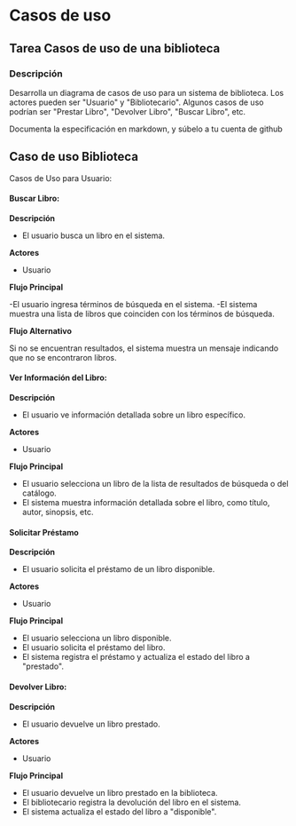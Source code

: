 # Casos de uso

## Tarea Casos de uso de una biblioteca

### Descripción

Desarrolla un diagrama de casos de uso para un sistema de biblioteca. Los actores pueden ser "Usuario" y "Bibliotecario". Algunos casos de uso podrían ser "Prestar Libro", "Devolver Libro", "Buscar Libro", etc.

Documenta la especificación en markdown, y súbelo a tu cuenta de github

## Caso de uso Biblioteca

Casos de Uso para Usuario:

#### Buscar Libro:

**Descripción**

- El usuario busca un libro en el sistema.

**Actores**
- Usuario

**Flujo Principal**

-El usuario ingresa términos de búsqueda en el sistema.
-El sistema muestra una lista de libros que coinciden con los términos de búsqueda.

**Flujo Alternativo**

Si no se encuentran resultados, el sistema muestra un mensaje indicando que no se encontraron libros.

#### Ver Información del Libro:

**Descripción**

- El usuario ve información detallada sobre un libro específico.

**Actores**

- Usuario

**Flujo Principal**

- El usuario selecciona un libro de la lista de resultados de búsqueda o del catálogo.
- El sistema muestra información detallada sobre el libro, como título, autor, sinopsis, etc.

#### Solicitar Préstamo

**Descripción**

- El usuario solicita el préstamo de un libro disponible.

**Actores**

- Usuario

**Flujo Principal**

- El usuario selecciona un libro disponible.
- El usuario solicita el préstamo del libro.
- El sistema registra el préstamo y actualiza el estado del libro a "prestado".

#### Devolver Libro:

**Descripción**

- El usuario devuelve un libro prestado.

**Actores**

- Usuario


**Flujo Principal**

- El usuario devuelve un libro prestado en la biblioteca.
- El bibliotecario registra la devolución del libro en el sistema.
- El sistema actualiza el estado del libro a "disponible".